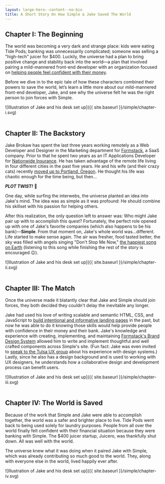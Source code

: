 ```yaml
---
layout: large-hero--content--no-bio
title: A Short Story On How Simple & Jake Saved The World
---
```


## Chapter I: The Beginning

The world was becoming a very dark and strange place: kids were eating Tide Pods; banking was unnecessarily complicated; someone was selling a "high-tech" juicer for $400. Luckily, the universe had a plan to bring positive change and stability back into the world—a plan that involved pairing a mild-mannered front-end developer with an organization focused on <a href="https://www.simple.com/about-us" target="_blank" md_>helping people feel confident with their money</a>.

Before we dive in to the epic tale of how these characters combined their powers to save the world, let’s learn a little more about our mild-mannered front-end developer, Jake, and see why the universe felt he was the right person to join forces with Simple.

![Illustration of Jake and his desk set up]({{ site.baseurl }}/simple/chapter-i.svg)
<br>
<br>

## Chapter II: The Backstory

Jake Brokaw has spent the last three years working remotely as a Web Developer and Designer in the Marketing department for <a href="https://formstack.com" target="_blank" md_>Formstack</a>, a SaaS company. Prior to that he spent two years as an IT Applications Developer for <a href="https://www.nationwide.com/" target="_blank" md_>Nationwide Insurance</a>. He has taken advantage of the remote life living in four different cities in the past five years. He and his wife (and their crazy cats) recently <a href="/moving-to-the-northwest" target="_blank" md_>moved up to Portland, Oregon</a>. He thought his life was chaotic enough for the time being, but then...

_**PLOT TWIST!**_ 💨

One day, while surfing the interwebs, the universe planted an idea into Jake's mind. The idea was as simple as it was profound: He should combine his skillset with his passion for helping others.

After this realization, the only question left to answer was: Who might Jake pair up with to accomplish this quest? Fortunately, the perfect role opened up with one of Jake's favorite companies (which also happens to be his bank)—**Simple**. From that moment on, Jake's whole world was...different. Life started to make sense again. The air was fresher, food tasted better, the sky was filled with angels singing "Don't Stop Me Now," <a href="https://www.good.is/articles/happiest-song-on-earth" target="_blank" md_>the happiest song on Earth</a> (listening to this song while finishing the rest of the story is encouraged 😉).


![Illustration of Jake and his desk set up]({{ site.baseurl }}/simple/chapter-ii.svg)
<br>
<br>

## Chapter III: The Match

Once the universe made it blatantly clear that Jake and Simple should join forces, they both decided they couldn't delay the inevitable any longer.

Jake had used his love of writing scalable and semantic HTML, CSS, and JavaScript to <a href="/work" target="_blank" md_>build intentional and informative landing pages</a> in the past, but now he was able to do it knowing those skills would help provide people with confidence in their money and their bank. Jake's knowledge and experience with creating, implementing, and maintaining <a href="https://formstack.com/brand/" target="_blank" md_>Formstack's Brand Design System</a> allowed him to write and implement thoughtful and well crafted components across Simple's site. (Fun fact: Jake was even invited to <a href="https://www.instagram.com/p/BaG8lvUlkcj/?taken-by=jacobrokaw" target="_blank" md_>speak to the Tulsa UX group</a> about his experience with design systems.) Lastly, since he also has a design background and is used to working with UX designers, he understands how a collaborative design and development process can benefit users.

![Illustration of Jake and his desk set up]({{ site.baseurl }}/simple/chapter-iii.svg)
<br>
<br>


## Chapter IV: The World is Saved

Because of the work that Simple and Jake were able to accomplish together, the world was a safer and brighter place to live. Tide Pods went back to being used solely for laundry purposes. People from all over the world finally felt confident with their financial situation because they were banking with Simple. The $400 juicer startup, Juicero, was thankfully shut down. All was well with the world.

The universe knew what it was doing when it paired Jake with Simple, which was already contributing so much good to the world. They, along with everyone else in the world, lived happily ever after.

![Illustration of Jake and his desk set up]({{ site.baseurl }}/simple/chapter-iv.svg)
<br>
<br>
